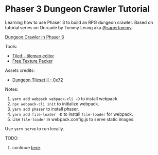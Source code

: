 # Phaser 3 Dungeon Crawler Tutorial

Learning how to use Phaser 3 to build an RPG dungeon crawler.
Based on tutorial series on Ourcade by Tommy Leung aka [@supertommy](https://github.com/supertommy).

[Dungeon Crawler in Phaser 3](https://www.youtube.com/playlist?list=PLumYWZ2t7CRtgjbZK0JMoXHjebeYmT85-)

Tools:

- [Tiled - tilemap editor](https://www.mapeditor.org/)
- [Free Texture Packer](https://free-tex-packer.com/app/)

Assets credits:

- [Dungeon Tileset II - 0x72](https://0x72.itch.io/dungeontileset-ii)

Notes:

1. `yarn add webpack webpack-cli -D` to install webpack.
2. `npx webpack-cli init` to initialize webpack.
3. `yarn add phaser` to install phaser.
4. `yarn add file-loader -D` to install `file-loader` for webpack.
5. Use `file-loader` in webpack.config.js to serve static images.

Use `yarn serve` to run locally.

TODO:

1. continue [here](https://www.youtube.com/watch?v=a3d36lpw7nY&ab_channel=Ourcade).
